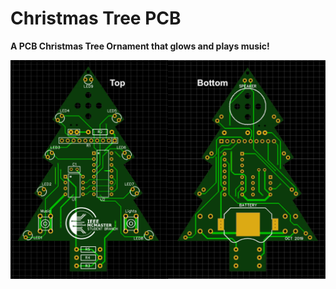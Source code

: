 # Christmas Tree PCB
**A PCB Christmas Tree Ornament that glows and plays music!**

![alt text](https://raw.githubusercontent.com/LiamOSM/ChristmasTreePCB/master/PCB%20%26%20Circuit%20Stuff/PCB%20Rendering.png "PCB Rendering")
